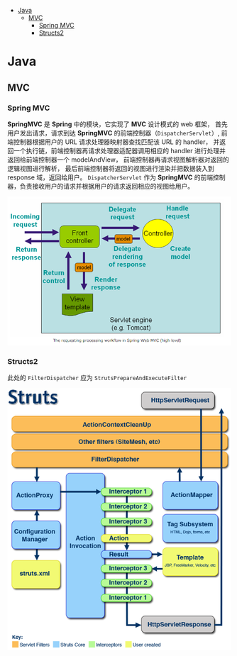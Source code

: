 <!-- TOC -->

- [Java](#java)
    - [MVC](#mvc)
        - [Spring MVC](#spring-mvc)
        - [Structs2](#structs2)

<!-- /TOC -->
# Java

## MVC

### Spring MVC

**SpringMVC** 是 **Spring** 中的模块，它实现了 **MVC** 设计模式的 web 框架， 首先用户发出请求，请求到达 **SpringMVC** 的前端控制器（`DispatcherServlet`）, 前端控制器根据用户的 URL 请求处理器映射器查找匹配该 URL 的 handler， 并返回一个执行链，前端控制器再请求处理器适配器调用相应的 handler 进行处理并返回给前端控制器一个 modelAndView， 前端控制器再请求视图解析器对返回的逻辑视图进行解析， 最后前端控制器将返回的视图进行渲染并把数据装入到 response 域，返回给用户。 `DispatcherServlet` 作为 **SpringMVC** 的前端控制器，负责接收用户的请求并根据用户的请求返回相应的视图给用户。

![SpringMVC flow](../.resource/Frame/readme/SpringMVC_flow.png)

### Structs2

此处的 `FilterDispatcher` 应为 `StrutsPrepareAndExecuteFilter`

![Structs2 flow](../.resource/Frame/readme/Structs2_flow.png)
